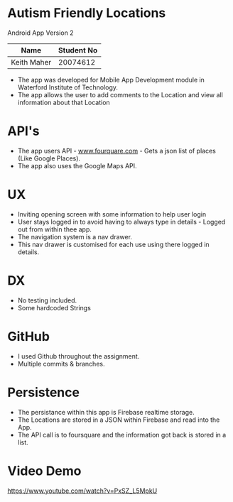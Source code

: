 # Autism Friendly Locations
Android App Version 2

| Name        | Student No|
|-------------|-----------|
| Keith Maher |  20074612 |

* The app was developed for Mobile App Development module in Waterford Institute of Technology.
* The app allows the user to add comments to the Location and view all information about that Location

# API's
* The app users API - www.fourquare.com - Gets a json list of places (Like Google Places). 
* The app also uses the Google Maps API. 

# UX
* Inviting opening screen with some information to help user login
* User stays logged in to avoid having to always type in details - Logged out from within thee app.
* The navigation system is a nav drawer.
* This nav drawer is customised for each use using there logged in details. 

# DX
* No testing included.
* Some hardcoded Strings

# GitHub
* I used Github throughout the assignment.
* Multiple commits & branches.

# Persistence
* The persistance within this app is Firebase realtime storage.
* The Locations are stored in a JSON within Firebase and read into the App.
* The API call is to foursquare and the information got back is stored in a list.

# Video Demo
https://www.youtube.com/watch?v=PxSZ_L5MpkU
